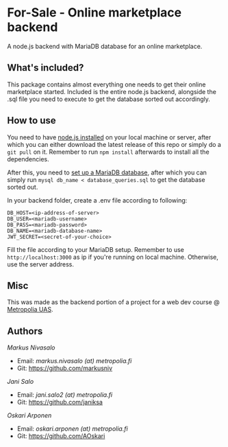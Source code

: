 # For-Sale - Online marketplace backend

A node.js backend with MariaDB database for an online marketplace.

## What's included?

This package contains almost everything one needs to get their online marketplace started. Included is the entire node.js backend,
alongside the .sql file you need to execute to get the database sorted out accordingly.

## How to use
You need to have [node.js installed](https://nodejs.org/en/download/) on your local machine or server, after which you can either download the latest
release of this repo or simply do a ``git pull`` on it. Remember to run ``npm install`` afterwards to install 
all the dependencies. 

After this, you need to [set up a MariaDB database](https://mariadb.com/get-started-with-mariadb/),
after which you can simply run ``mysql db_name < database_queries.sql`` to get the database sorted out.

In your backend folder, create a .env file according to following:
```
DB_HOST=<ip-address-of-server>
DB_USER=<mariadb-username>
DB_PASS=<mariadb-password>
DB_NAME=<mariadb-database-name>
JWT_SECRET=<secret-of-your-choice>
```
Fill the file according to your MariaDB setup. Remember to use ``http://localhost:3000`` as ip if you're running
on local machine. Otherwise, use the server address.

## Misc

This was made as the backend portion of a project for a web dev course @ [Metropolia UAS](https://www.metropolia.fi/en).

## Authors

_Markus Nivasalo_
- Email: _markus.nivasalo (at) metropolia.fi_
- Git: https://github.com/markusniv

_Jani Salo_
- Email: _jani.salo2 (at) metropolia.fi_
- Git: https://github.com/janiksa

_Oskari Arponen_
- Email: _oskari.arponen (at) metropolia.fi_
- Git: https://github.com/AOskari
